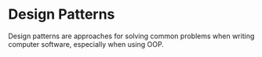 # Design Patterns

Design patterns are approaches for solving common problems when writing
computer software, especially when using OOP.
